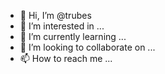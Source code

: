- 👋 Hi, I’m @trubes
- 👀 I’m interested in ...
- 🌱 I’m currently learning ...
- 💞️ I’m looking to collaborate on ...
- 📫 How to reach me ...

<!---
trubes/trubes is a ✨ special ✨ repository because its `README.md` (this file) appears on your GitHub profile.
You can click the Preview link to take a look at your changes.
--->
